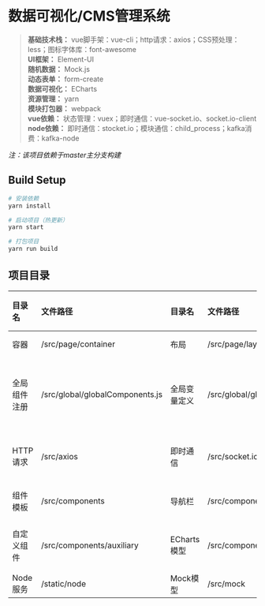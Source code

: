 # 数据可视化/CMS管理系统

> **基础技术栈：** vue脚手架：vue-cli；http请求：axios；CSS预处理：less；图标字体库：font-awesome  
> **UI框架：** Element-UI  
> **随机数据：** Mock.js  
> **动态表单：** form-create  
> **数据可视化：** ECharts  
> **资源管理：** yarn  
> **模块打包器：** webpack  
> **vue依赖：** 状态管理：vuex；即时通信：vue-socket.io、socket.io-client  
> **node依赖：** 即时通信：stocket.io；模块通信：child_process；kafka消费：kafka-node  

*注：该项目依赖于master主分支构建*

## Build Setup

``` bash
# 安装依赖
yarn install

# 启动项目（热更新）
yarn start

# 打包项目
yarn run build
```

## 项目目录

| 目录名 | 文件路径 | 目录名 | 文件路径 | 目录名 | 文件路径 |
| :------ | :------ | :------ | :------ | :------ | :------ |
| 容器 | /src/page/container | 布局 | /src/page/layout | 模型 | /src/page/model |
| 全局组件注册 | /src/global/globalComponents.js | 全局变量定义 | /src/global/globalData.js | 全局样式设置 | /src/global/globalStyle.less |
| HTTP请求 | /src/axios | 即时通信 | /src/socket.io | 状态管理 | /src/store |
| 组件模板 | /src/components | 导航栏 | /src/components/header | 侧边栏 | /src/components/asider |
| 自定义组件 | /src/components/auxiliary | ECharts模型 | /src/components/echarts | 路由配置 | /src/router |
| Node服务 | /static/node | Mock模型 | /src/mock | ··· | ··· | 